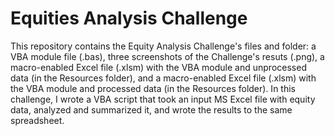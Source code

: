 # Equities Analysis Challenge

This repository contains the Equity Analysis Challenge's files and folder: a VBA module file (.bas), three screenshots of the Challenge's resuts (.png), a macro-enabled Excel file (.xlsm) with the VBA module and unprocessed data (in the Resources folder), and a macro-enabled Excel file (.xlsm) with the VBA module and processed data (in the Resources folder). In this challenge, I wrote a VBA script that took an input MS Excel file with equity data, analyzed and summarized it, and wrote the results to the same spreadsheet.
